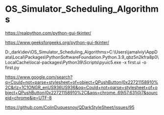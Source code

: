 # OS_Simulator_Scheduling_Algorithms

https://realpython.com/python-gui-tkinter/

https://www.geeksforgeeks.org/python-gui-tkinter/


D:\_dark\dev\OS_Simulator_Scheduling_Algorithms>C:\Users\jamalviy\AppData\Local\Packages\PythonSoftwareFoundation.Python.3.9_qbz5n2kfra8p0\LocalCache\local-packages\Python39\Scripts\pyuic5.exe -x first.ui -o first.py



https://www.google.com/search?q=Could+not+parse+stylesheet+of+object+QPushButton(0x22721158910%2C&rlz=1C1ONGR_enUS936US936&oq=Could+not+parse+stylesheet+of+object+QPushButton(0x22721158910%2C&aqs=chrome..69i57.631j0j7&sourceid=chrome&ie=UTF-8

https://github.com/ColinDuquesnoy/QDarkStyleSheet/issues/95